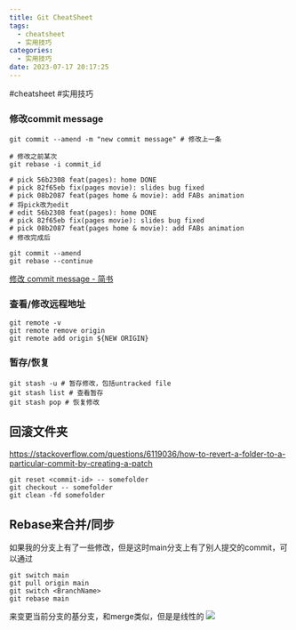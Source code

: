 ```yaml
---
title: Git CheatSheet
tags:
  - cheatsheet
  - 实用技巧
categories:
  - 实用技巧
date: 2023-07-17 20:17:25
---
```

#cheatsheet 
#实用技巧 

###  修改commit message
```shell
git commit --amend -m "new commit message" # 修改上一条

# 修改之前某次
git rebase -i commit_id

# pick 56b2308 feat(pages): home DONE
# pick 82f65eb fix(pages movie): slides bug fixed
# pick 08b2087 feat(pages home & movie): add FABs animation 
# 将pick改为edit
# edit 56b2308 feat(pages): home DONE
# pick 82f65eb fix(pages movie): slides bug fixed
# pick 08b2087 feat(pages home & movie): add FABs animation 
# 修改完成后

git commit --amend
git rebase --continue
```
[修改 commit message - 简书](https://www.jianshu.com/p/5361e373537c)

### 查看/修改远程地址

```shell
git remote -v
git remote remove origin 
git remote add origin ${NEW ORIGIN}

```

### 暂存/恢复
``` shell
git stash -u # 暂存修改，包括untracked file
git stash list # 查看暂存
git stash pop # 恢复修改
```

## 回滚文件夹
https://stackoverflow.com/questions/6119036/how-to-revert-a-folder-to-a-particular-commit-by-creating-a-patch

``` shell
git reset <commit-id> -- somefolder
git checkout -- somefolder
git clean -fd somefolder
```

## Rebase来合并/同步

如果我的分支上有了一些修改，但是这时main分支上有了别人提交的commit，可以通过
```shell
git switch main
git pull origin main
git switch <BranchName>
git rebase main
```
来变更当前分支的基分支，和merge类似，但是是线性的
![](img/Pastedimage20230215163755.png)
